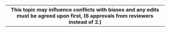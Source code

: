 <table>
<tbody><tr>
<th>
This topic may influence conflicts with biases and any edits must be agreed upon first, (6 approvals from reviewers instead of 2.)
</th>

<!--<table>
<tbody><tr>
<th>
This topic is not
</th><th> -->
